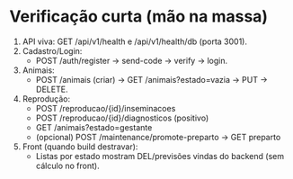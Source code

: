 # Verificação curta (mão na massa)
1) API viva: GET /api/v1/health e /api/v1/health/db (porta 3001).
2) Cadastro/Login:
   - POST /auth/register -> send-code -> verify -> login.
3) Animais:
   - POST /animais (criar) -> GET /animais?estado=vazia -> PUT -> DELETE.
4) Reprodução:
   - POST /reproducao/{id}/inseminacoes
   - POST /reproducao/{id}/diagnosticos (positivo)
   - GET /animais?estado=gestante
   - (opcional) POST /maintenance/promote-preparto -> GET preparto
5) Front (quando build destravar):
   - Listas por estado mostram DEL/previsões vindas do backend (sem cálculo no front).

